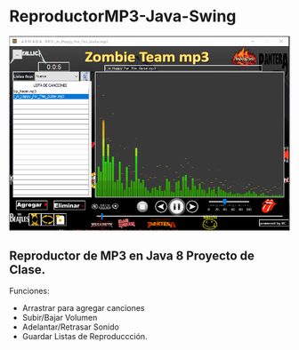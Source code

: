 # ReproductorMP3-Java-Swing

<img src="Screenshot/pantalla.PNG"/>


## Reproductor de MP3 en Java 8 Proyecto de Clase.

Funciones:

* Arrastrar para agregar canciones
* Subir/Bajar Volumen
* Adelantar/Retrasar Sonido
* Guardar Listas de Reproduccción.
